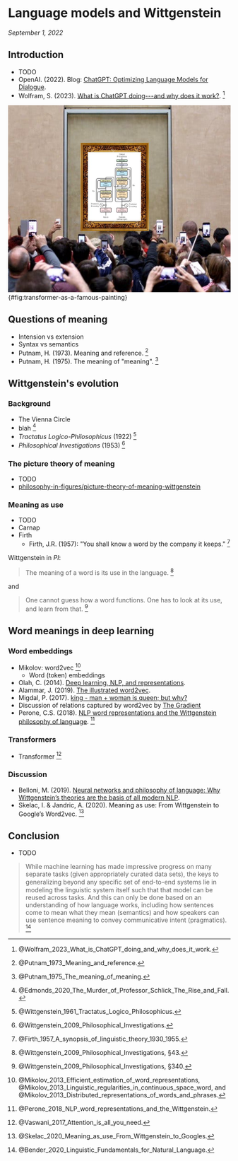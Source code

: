 Language models and Wittgenstein
===============================================================================

*September 1, 2022*


Introduction
-------------------------------------------------------------------------------

-   TODO
-   OpenAI. (2022). Blog: [ChatGPT: Optimizing Language Models for Dialogue](https://openai.com/blog/chatgpt/).
-   Wolfram, S. (2023). [What is ChatGPT doing---and why does it work?](https://writings.stephenwolfram.com/2023/02/what-is-chatgpt-doing-and-why-does-it-work/). [^Wolfram2023]

![Meme about the fame of transformer (source: [&commat;mishig25](https://twitter.com/mishig25/status/1549859201207484417)).](img/transformer-as-a-famous-painting.jpg){#fig:transformer-as-a-famous-painting}

[^Wolfram2023]: @Wolfram_2023_What_is_ChatGPT_doing_and_why_does_it_work\.


Questions of meaning
-------------------------------------------------------------------------------

-   Intension vs extension
-   Syntax vs semantics
-   Putnam, H. (1973). Meaning and reference. [^Putnam1973]
-   Putnam, H. (1975). The meaning of "meaning". [^Putnam1975]

[^Putnam1973]: @Putnam_1973_Meaning_and_reference\.
[^Putnam1975]: @Putnam_1975_The_meaning_of_meaning\.


Wittgenstein's evolution
-------------------------------------------------------------------------------

### Background

-   The Vienna Circle
-   blah [^Edmonds2020]
-   *Tractatus Logico-Philosophicus* (1922) [^Tractatus]
-   *Philosophical Investigations* (1953) [^PhilosophicalInvestigations]

[^Edmonds2020]: @Edmonds_2020_The_Murder_of_Professor_Schlick_The_Rise_and_Fall\.
[^PhilosophicalInvestigations]: @Wittgenstein_2009_Philosophical_Investigations\.
[^Tractatus]: @Wittgenstein_1961_Tractatus_Logico_Philosophicus\.


### The picture theory of meaning

-   TODO
-   [philosophy-in-figures/picture-theory-of-meaning-wittgenstein](https://philosophy-in-figures.tumblr.com/post/179388014391/picture-theory-of-meaning-wittgenstein)


### Meaning as use

-   TODO
-   Carnap
-   Firth
    -   Firth, J.R. (1957): "You shall know a word by the company it keeps." [^Firth1957]

Wittgenstein in *PI*:

>   The meaning of a word is its use in the language. [^Wittgenstein2009Sec43]

and

>   One cannot guess how a word functions.
>   One has to look at its use, and learn from that. [^Wittgenstein2009Sec340]

[^Firth1957]: @Firth_1957_A_synopsis_of_linguistic_theory_1930_1955\.
[^Wittgenstein2009Sec43]: @Wittgenstein_2009_Philosophical_Investigations\, &sect;43.
[^Wittgenstein2009Sec340]: @Wittgenstein_2009_Philosophical_Investigations\, &sect;340.


Word meanings in deep learning
-------------------------------------------------------------------------------

### Word embeddings

-   Mikolov: word2vec [^Mikolov2013]
    -   Word (token) embeddings
-   Olah, C. (2014). [Deep learning, NLP, and representations](https://colah.github.io/posts/2014-07-NLP-RNNs-Representations/).
-   Alammar, J. (2019). [The illustrated word2vec](https://jalammar.github.io/illustrated-word2vec/).
-   Migdal, P. (2017). [king - man + woman is queen; but why?](https://p.migdal.pl/2017/01/06/king-man-woman-queen-why.html)
-   Discussion of relations captured by word2vec by [The Gradient](https://thegradient.pub/nlp-imagenet/)
-   Perone, C.S. (2018). [NLP word representations and the Wittgenstein philosophy of language](http://blog.christianperone.com/2018/05/nlp-word-representations-and-the-wittgenstein-philosophy-of-language/). [^Perone2018]

[^Mikolov2013]: @Mikolov_2013_Efficient_estimation_of_word_representations\,
    @Mikolov_2013_Linguistic_regularities_in_continuous_space_word\, and
    @Mikolov_2013_Distributed_representations_of_words_and_phrases\.
[^Perone2018]: @Perone_2018_NLP_word_representations_and_the_Wittgenstein\.


### Transformers

-   Transformer [^Vaswani2017]

[^Vaswani2017]: @Vaswani_2017_Attention_is_all_you_need\.


### Discussion

-   Belloni, M. (2019). [Neural networks and philosophy of language: Why Wittgenstein’s theories are the basis of all modern NLP](https://towardsdatascience.com/neural-networks-and-philosophy-of-language-31c34c0796da).
-   Skelac, I. & Jandric, A. (2020). Meaning as use: From Wittgenstein to Google’s Word2vec. [^Skelac2020]

[^Skelac2020]: @Skelac_2020_Meaning_as_use_From_Wittgenstein_to_Googles\.


Conclusion
-------------------------------------------------------------------------------

-   TODO

>   While machine learning has made impressive progress
>   on many separate tasks (given appropriately curated data sets), the keys to generalizing beyond
>   any speciﬁc set of end-to-end systems lie in modeling the linguistic system itself such that that
>   model can be reused across tasks. And this can only be done based on an understanding of how
>   language works, including how sentences come to mean what they mean (semantics) and how
>   speakers can use sentence meaning to convey communicative intent (pragmatics). [^Bender2020]

[^Bender2020]: @Bender_2020_Linguistic_Fundamentals_for_Natural_Language\.


<!-- REFERENCES -->
